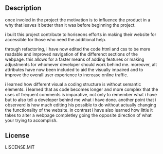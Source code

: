 # <horiseon-structure-consolidation>

## Description

once involed in the project the motivation is to influence the product in a why that leaves it better than it was before beginning the project.

i built this project contribute to horiseons efforts in making their website for accessible for those who need the additional help.

through refactoring, i have now edited the code html and css to be more readable and improved navigation of the differenct sections of the webpage. this allows for a faster means of adding features or making adjustments for whomever developer should work behind me. moreover, alt attributes have now been included to aid the visually impaired and to improve the overall user experience to increase online traffic.

i learned how different visual a coding structure is without semantic elements. i learned that as code becomes longer and more complex that the uses of frequent comments is imparative, not only to remember what i have but to also tell a developer behind me what i have done. another point that i observerd is how much editing his possible to do without actually changing the functionality of the website. in contrast i have also learned how little it takes to alter a webpage completley going the opposite direction of what your trying to accomplish.

## License

LISCENSE.MIT
